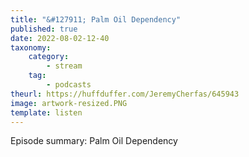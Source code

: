 ```yaml
---
title: "&#127911; Palm Oil Dependency"
published: true
date: 2022-08-02-12-40
taxonomy:
    category:
        - stream
    tag:
        - podcasts
theurl: https://huffduffer.com/JeremyCherfas/645943
image: artwork-resized.PNG
template: listen
---
```


Episode summary: Palm Oil Dependency
